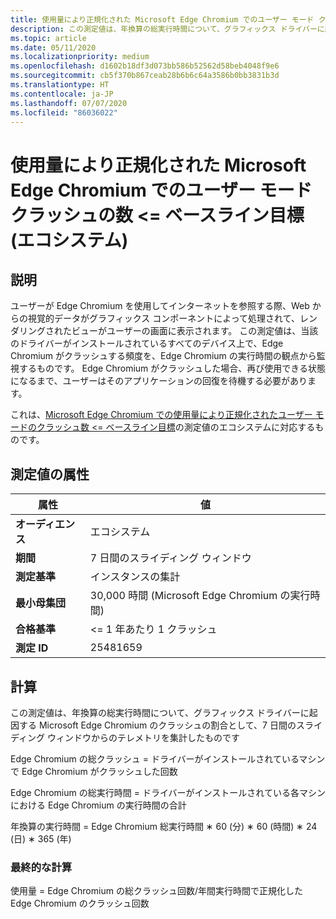 ```yaml
---
title: 使用量により正規化された Microsoft Edge Chromium でのユーザー モード クラッシュの数 <= ベースライン目標
description: この測定値は、年換算の総実行時間について、グラフィックス ドライバーに起因する Microsoft Edge Chromium のクラッシュの割合として、7 日間のスライディング ウィンドウからのテレメトリを集計したものです
ms.topic: article
ms.date: 05/11/2020
ms.localizationpriority: medium
ms.openlocfilehash: d1602b18df3d073bb586b52562d58beb4048f9e6
ms.sourcegitcommit: cb5f370b867ceab28b6b6c64a3586b0bb3831b3d
ms.translationtype: HT
ms.contentlocale: ja-JP
ms.lasthandoff: 07/07/2020
ms.locfileid: "86036022"
---
```

# <a name="number-of-user-mode-crashes-in-microsoft-edge-chromium-normalized-by-usage--baseline-goal-ecosystem"></a>使用量により正規化された Microsoft Edge Chromium でのユーザー モード クラッシュの数 <= ベースライン目標 (エコシステム)

## <a name="description"></a>説明

ユーザーが Edge Chromium を使用してインターネットを参照する際、Web からの視覚的データがグラフィックス コンポーネントによって処理されて、レンダリングされたビューがユーザーの画面に表示されます。 この測定値は、当該のドライバーがインストールされているすべてのデバイス上で、Edge Chromium がクラッシュする頻度を、Edge Chromium の実行時間の観点から監視するものです。 Edge Chromium がクラッシュした場合、再び使用できる状態になるまで、ユーザーはそのアプリケーションの回復を待機する必要があります。  

これは、[Microsoft Edge Chromium での使用量により正規化されたユーザー モードのクラッシュ数 <= ベースライン目標](https://docs.microsoft.com/windows-hardware/drivers/dashboard/graphics-user-mode-crashes-edge-chromium-standard)の測定値のエコシステムに対応するものです。

## <a name="measure-attributes"></a>測定値の属性

|属性|値|
|----|----|
|**オーディエンス**|エコシステム|
|**期間**|7 日間のスライディング ウィンドウ|
|**測定基準**|インスタンスの集計|
|**最小母集団**|30,000 時間 (Microsoft Edge Chromium の実行時間)|
|**合格基準**|<= 1 年あたり 1 クラッシュ|
|**測定 ID**|25481659|

## <a name="calculation"></a>計算

この測定値は、年換算の総実行時間について、グラフィックス ドライバーに起因する Microsoft Edge Chromium のクラッシュの割合として、7 日間のスライディング ウィンドウからのテレメトリを集計したものです

Edge Chromium の総クラッシュ = ドライバーがインストールされているマシンで Edge Chromium がクラッシュした回数

Edge Chromium の総実行時間 = ドライバーがインストールされている各マシンにおける Edge Chromium の実行時間の合計

年換算の実行時間 = Edge Chromium 総実行時間 ∗ 60 (分) ∗ 60 (時間) ∗ 24 (日) ∗ 365 (年)

### <a name="final-calculation"></a>最終的な計算

使用量 = Edge Chromium の総クラッシュ回数/年間実行時間で正規化した Edge Chromium のクラッシュ回数
